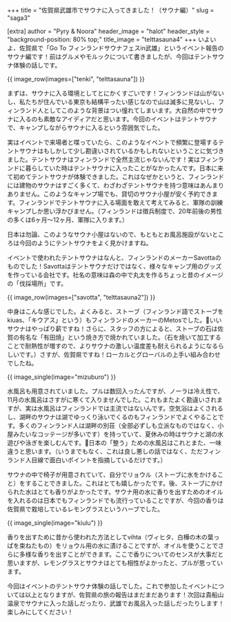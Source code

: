 +++
title = "佐賀県武雄市でサウナに入ってきました！（サウナ編）"
slug = "saga3"

[extra]
author = "Pyry & Noora"
header_image = "halot"
header_style = "background-position: 80% top;"
title_image = "telttasauna4"
+++
いよいよ、佐賀県で「Go To フィンランドサウナフェスin武雄」というイベント報告のサウナ編です！前はグルメやモルックについて書きましたが、今回はテントサウナ体験の話しです。
<!-- more -->

{{ image_row(images=["tenki", "telttasauna"]) }}

まずは、サウナに入る環境としてとにかくすごいです！フィンランドは山がないし、私たちが住んでいる東京も結構平ったい感じなので山は滅多に見ないし、フィンランド人としてこのような背景はつい憧れてしまいます。大自然の中でサウナに入るのも素敵なアイディアだと思います。今回のイベントはテントサウナで、キャンプしながらサウナに入るという雰囲気でした。

実はイベントで来場者と喋っていたら、このようなイベントで頻繁に登場するテントサウナはもしかして少し勘違いされているかもしれないということに気づきました。テントサウナはフィンランドで全然主流じゃないんです！実はフィンランドに暮らしていた時はテントサウナに入ったことがなかったんです。日本に来て初めてテントサウナが体験できました。これはなぜかというと、フィンランドには建物のサウナはすごく多くて、わざわざテントサウナを持つ意味はあんまりありません。このようなキャンプ場でも、貸切のサウナ小屋が安く予約できます。フィンランドでテントサウナに入る場面を敢えて考えてみると、軍隊の訓練キャンプしか思い浮かびません。（フィンランドは徴兵制度で、20年前後の男性の多くは6ヶ月〜12ヶ月、軍隊に入ります。）

日本は勿論、このようなサウナ小屋はないので、もともとお風呂施設がないところは今回のようにテントサウナをよく見かけますね。

イベントで使われたテントサウナはなんと、フィンランドのメーカーSavottaのものでした！Savottaはテントサウナだけではなく、様々なキャンプ用のグッズを作っている会社です。社名の意味は森の中で丸太を作るちょっと昔のイメージの「伐採場所」です。

{{ image_row(images=["savotta", "telttasauna2"]) }}

中身はこんな感じでした。よくみると、ストーブ（フィンランド語でストーブをkiuas、「キウアス」という）もフィンランドのメーカーのMetosでした。いいサウナはやっぱり薪ですね！さらに、スタッフの方によると、ストーブの石は佐賀の有名な「有田焼」という焼き方で焼かれていました。（石を焼いて加工することで耐熱性が増すので、よりサウナの激しい温度差も耐えられるようになるらしいです。）さすが、佐賀県ですね！ローカルとグローバルの上手い組み合わせでしたね。

{{ image_single(image="mizuburo") }}

水風呂も用意されていました。プルは数回入ったんですが、ノーラは冷え性で、11月の水風呂はさすがに寒くて入りませんでした。これもまたよく勘違いされますが、実は水風呂はフィンランドでは主流ではないんです。空気浴はよくされるし、湖畔のサウナは湖でゆっくり泳いでくるのもフィンランドでよくやることです。多くのフィンランド人は湖畔の別荘（全部必ずしも立派なものではなく、小屋みたいなコッテージが多いです）を持っていて、夏休みの時はサウナと湖の水遊びや泳ぎを楽しむんです。日本の「整う」ための水風呂はこれとまた、一味違うと思います。（いうまでもなく、これは良し悪しの話ではなく、ただフィンランド人目線で面白いポイントを指摘しているだけです。）

サウナの中で椅子が用意されていて、自分でリョウル（ストーブに水をかけること）をすることできました。これはとても嬉しかったです。後、ストーブにかけられた水はとても香りがよかったです。サウナ用の水に香りを出すためのオイルを入れるのは日本でもフィンランドでも流行っていることですが、今回の香りは佐賀県で栽培しているレモングラスというハーブでした。

{{ image_single(image="kiulu") }}

香りを出すために昔から使われた方法としてvihta（ヴィヒタ、白樺の木の葉っぱを束ねたもの）をリョウル用の水に漬けることですが、オイルを使うことでさらに多様な香りを出すことができます。ここで香りについてのセンスが大事だと思いますが、レモングラスとサウナはとても相性がよかったと、プルが思っています。

今回はイベントのテントサウナ体験の話しでした。これで参加したイベントについては以上となりますが、佐賀県の旅の報告はまだまだあります！次回は貴船山温泉でサウナに入った話しだったり、武雄でお風呂入った話しだったりします！楽しみにしてください！